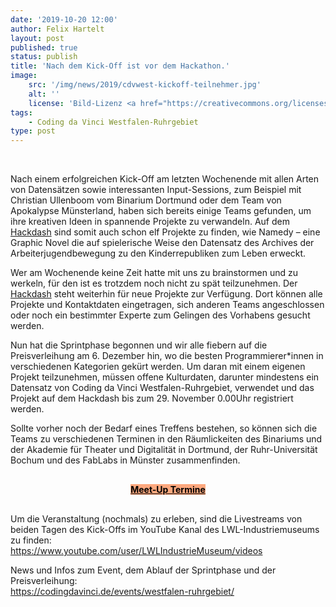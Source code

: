 ```yaml
---
date: '2019-10-20 12:00'
author: Felix Hartelt
layout: post
published: true
status: publish
title: 'Nach dem Kick-Off ist vor dem Hackathon.'
image:
    src: '/img/news/2019/cdvwest-kickoff-teilnehmer.jpg'
    alt: ''
    license: 'Bild-Lizenz <a href="https://creativecommons.org/licenses/by/3.0/deed.de" target="_blank">CC BY 3.0</a> | Fotograf: Uwe Grunwald</a>'
tags:
    - Coding da Vinci Westfalen-Ruhrgebiet
type: post
---
```

<br/>
<p>Nach einem erfolgreichen Kick-Off am letzten Wochenende mit allen Arten von Datensätzen sowie interessanten Input-Sessions, zum Beispiel mit Christian Ullenboom vom Binarium Dortmund oder dem Team von Apokalypse Münsterland, haben sich bereits einige Teams gefunden, um ihre kreativen Ideen in spannende Projekte zu verwandeln. Auf dem <a href="https://hackdash.org/dashboards/cdvwest" target="_blank">Hackdash</a> sind somit auch schon elf Projekte zu finden, wie Namedy – eine Graphic Novel die auf spielerische Weise den Datensatz des Archives der Arbeiterjugendbewegung zu den Kinderrepubliken zum Leben erweckt.</p> 
<p>Wer am Wochenende keine Zeit hatte mit uns zu brainstormen und zu werkeln, für den ist es trotzdem noch nicht zu spät teilzunehmen. Der <a href="https://hackdash.org/dashboards/cdvwest" target="_blank">Hackdash</a> steht weiterhin für neue Projekte zur Verfügung. Dort können alle Projekte und Kontaktdaten eingetragen, sich anderen Teams angeschlossen oder noch ein bestimmter Experte zum Gelingen des Vorhabens gesucht werden.</p>
<p>Nun hat die Sprintphase begonnen und wir alle fiebern auf die Preisverleihung am 6. Dezember hin, wo die besten Programmierer*innen in verschiedenen Kategorien gekürt werden. Um daran mit einem eigenen Projekt teilzunehmen, müssen offene Kulturdaten, darunter mindestens ein Datensatz von Coding da Vinci Westfalen-Ruhrgebiet, verwendet und das Projekt auf dem Hackdash bis zum 29. November 0.00Uhr registriert werden.</p>
<p>Sollte vorher noch der Bedarf eines Treffens bestehen, so können sich die Teams zu verschiedenen Terminen in den Räumlickeiten des Binariums und der Akademie für Theater und Digitalität in Dortmund, der Ruhr-Universität Bochum und des FabLabs in Münster zusammenfinden.</p>

<div class="row" style="margin-top:30px; margin-bottom:30px; text-align:center;">			
	<a class="btn btn-primary btn-lg btn-events" style="background-color: #fda87e; color: #000000; font-weight: bold;" href="{{ site.baseurl }}events/westfalen-ruhrgebiet/MEET_UPS_CdV_West.pdf" target="_blank" role="button">Meet-Up Termine</a>	
</div>

<p>Um die Veranstaltung (nochmals) zu erleben, sind die Livestreams von beiden Tagen des Kick-Offs im YouTube Kanal des LWL-Industriemuseums zu finden:<br/>
<a href="https://www.youtube.com/user/LWLIndustrieMuseum/videos" target="_blank">https://www.youtube.com/user/LWLIndustrieMuseum/videos</a></p>

<p>News und Infos zum Event, dem Ablauf der Sprintphase und der Preisverleihung:<br/>
<a href="https://codingdavinci.de/events/westfalen-ruhrgebiet/" target="_blank">https://codingdavinci.de/events/westfalen-ruhrgebiet/</a></p>